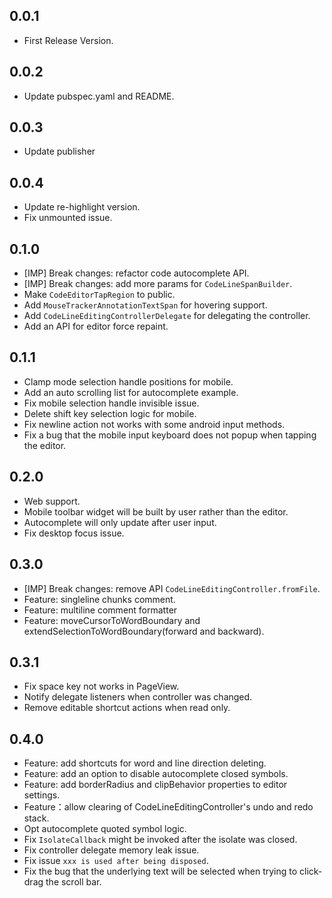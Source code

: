 ## 0.0.1

* First Release Version.

## 0.0.2

* Update pubspec.yaml and README.

## 0.0.3

* Update publisher

## 0.0.4

* Update re-highlight version.
* Fix unmounted issue.

## 0.1.0
* [IMP] Break changes: refactor code autocomplete API.
* [IMP] Break changes: add more params for `CodeLineSpanBuilder`.
* Make `CodeEditorTapRegion` to public.
* Add `MouseTrackerAnnotationTextSpan` for hovering support.
* Add `CodeLineEditingControllerDelegate` for delegating the controller.
* Add an API for editor force repaint.

## 0.1.1
* Clamp mode selection handle positions for mobile.
* Add an auto scrolling list for autocomplete example.
* Fix mobile selection handle invisible issue.
* Delete shift key selection logic for mobile.
* Fix newline action not works with some android input methods.
* Fix a bug that the mobile input keyboard does not popup when tapping the editor.

## 0.2.0
* Web support.
* Mobile toolbar widget will be built by user rather than the editor.
* Autocomplete will only update after user input.
* Fix desktop focus issue.

## 0.3.0
* [IMP] Break changes: remove API `CodeLineEditingController.fromFile`.
* Feature: singleline chunks comment.
* Feature: multiline comment formatter
* Feature: moveCursorToWordBoundary and extendSelectionToWordBoundary(forward and backward).

## 0.3.1
* Fix space key not works in PageView.
* Notify delegate listeners when controller was changed.
* Remove editable shortcut actions when read only.

## 0.4.0
* Feature: add shortcuts for word and line direction deleting.
* Feature: add an option to disable autocomplete closed symbols.
* Feature: add borderRadius and clipBehavior properties to editor settings.
* Feature：allow clearing of CodeLineEditingController's undo and redo stack.
* Opt autocomplete quoted symbol logic.
* Fix `IsolateCallback` might be invoked after the isolate was closed.
* Fix controller delegate memory leak issue.
* Fix issue `xxx is used after being disposed`.
* Fix the bug that the underlying text will be selected when trying to click-drag the scroll bar.

